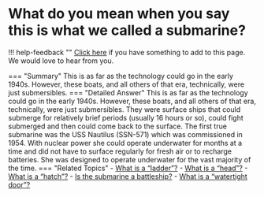 # What do you mean when you say this is what we called a submarine?

!!! help-feedback ""
    [Click here](https://replace.md) if you have something to add to this page. We would love to hear from you.

=== "Summary"
    This is as far as the technology could go in the early 1940s. However, these boats, and all others of that era, technically, were just submersibles.
=== "Detailed Answer"
    This is as far as the technology could go in the early 1940s.  However, these boats, and all others of that era, technically, were just submersibles.  They were surface ships that could submerge for relatively brief periods (usually 16 hours or so), could fight submerged and then could come back to the surface.  The first true submarine was the USS Nautilus (SSN-571) which was commissioned in 1954.  With nuclear power she could operate underwater for months at a time and did not have to surface regularly for fresh air or to recharge batteries.  She was designed to operate underwater for the vast majority of the time.
=== "Related Topics"
    - [What is a “ladder”?](./what-is-a-ladder.md)
    - [What is a “head”?](./what-is-a-head.md)
    - [What is a “hatch”?](./what-is-a-hatch.md)
    - [Is the submarine a battleship?](./is-the-submarine-a-battleship.md)
    - [What is a “watertight door”?](./what-is-a-watertight-door.md)